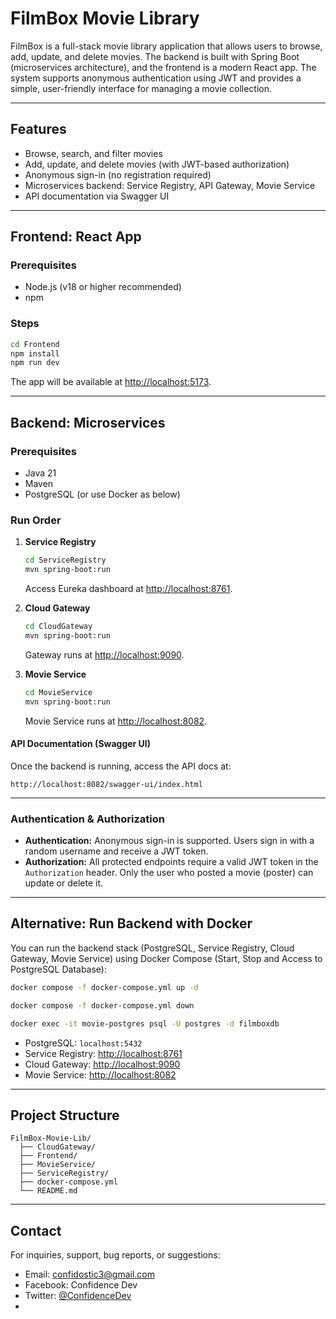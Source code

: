# FilmBox Movie Library

FilmBox is a full-stack movie library application that allows users to browse, add, update, and delete movies. The backend is built with Spring Boot (microservices architecture), and the frontend is a modern React app. The system supports anonymous authentication using JWT and provides a simple, user-friendly interface for managing a movie collection.

---

## Features

- Browse, search, and filter movies
- Add, update, and delete movies (with JWT-based authorization)
- Anonymous sign-in (no registration required)
- Microservices backend: Service Registry, API Gateway, Movie Service
- API documentation via Swagger UI

---

## Frontend: React App

### Prerequisites

- Node.js (v18 or higher recommended)
- npm

### Steps

```sh
cd Frontend
npm install
npm run dev
```

The app will be available at [http://localhost:5173](http://localhost:5173).

---

## Backend: Microservices

### Prerequisites

- Java 21
- Maven
- PostgreSQL (or use Docker as below)

### Run Order

1. **Service Registry**

   ```sh
   cd ServiceRegistry
   mvn spring-boot:run
   ```

   Access Eureka dashboard at [http://localhost:8761](http://localhost:8761).

2. **Cloud Gateway**

   ```sh
   cd CloudGateway
   mvn spring-boot:run
   ```

   Gateway runs at [http://localhost:9090](http://localhost:9090).

3. **Movie Service**
   ```sh
   cd MovieService
   mvn spring-boot:run
   ```
   Movie Service runs at [http://localhost:8082](http://localhost:8082).

#### API Documentation (Swagger UI)

Once the backend is running, access the API docs at:

```
http://localhost:8082/swagger-ui/index.html
```

---

### Authentication & Authorization

- **Authentication:** Anonymous sign-in is supported. Users sign in with a random username and receive a JWT token.
- **Authorization:** All protected endpoints require a valid JWT token in the `Authorization` header. Only the user who posted a movie (poster) can update or delete it.

---

## Alternative: Run Backend with Docker

You can run the backend stack (PostgreSQL, Service Registry, Cloud Gateway, Movie Service) using Docker Compose (Start, Stop and Access to PostgreSQL Database):

```sh
docker compose -f docker-compose.yml up -d
```

```sh
docker compose -f docker-compose.yml down
```

```sh
docker exec -it movie-postgres psql -U postgres -d filmboxdb
```

- PostgreSQL: `localhost:5432`
- Service Registry: [http://localhost:8761](http://localhost:8761)
- Cloud Gateway: [http://localhost:9090](http://localhost:9090)
- Movie Service: [http://localhost:8082](http://localhost:8082)

---

## Project Structure

```
FilmBox-Movie-Lib/
  ├── CloudGateway/
  ├── Frontend/
  ├── MovieService/
  ├── ServiceRegistry/
  ├── docker-compose.yml
  └── README.md
```

---

## Contact

For inquiries, support, bug reports, or suggestions:

- Email: confidostic3@gmail.com
- Facebook: Confidence Dev
- Twitter: [@ConfidenceDev](https://twitter.com/ConfidenceDev)
-
